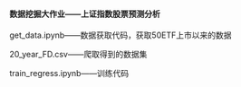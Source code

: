 #### 数据挖掘大作业——上证指数股票预测分析

get_data.ipynb——数据获取代码，获取50ETF上市以来的数据

20_year_FD.csv——爬取得到的数据集

train_regress.ipynb——训练代码